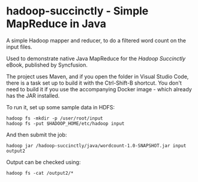 # hadoop-succinctly - Simple MapReduce in Java

A simple Hadoop mapper and reducer, to do a filtered word count on the input files.

Used to demonstrate native Java MapReduce for the *Hadoop Succinctly* eBook, published by Syncfusion.

The project uses Maven, and if you open the folder in Visual Studio Code, there is a task set up to build it with the Ctrl-Shift-B shortcut. You don't need to build it if you use the accompanying Docker image - which already has the JAR installed.

To run it, set up some sample data in HDFS:

```
hadoop fs -mkdir -p /user/root/input
hadoop fs -put $HADOOP_HOME/etc/hadoop input

```

And then submit the job:

```
hadoop jar /hadoop-succinctly/java/wordcount-1.0-SNAPSHOT.jar input output2
```

Output can be checked using:

```
hadoop fs -cat /output2/*
```


